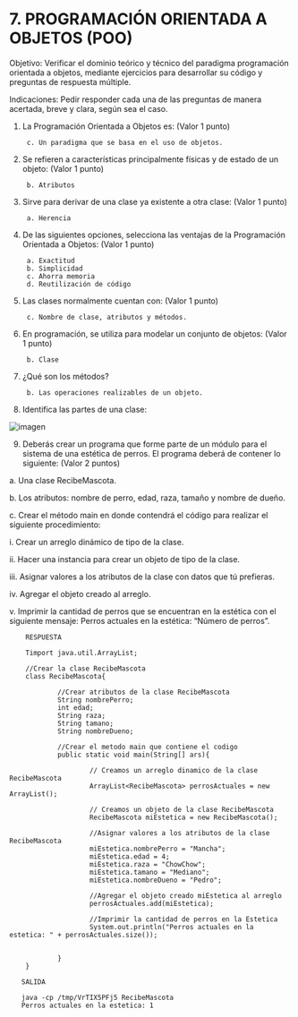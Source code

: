 # 7. PROGRAMACIÓN ORIENTADA A OBJETOS (POO)
Objetivo: Verificar el dominio teórico y técnico del paradigma programación orientada a
objetos, mediante ejercicios para desarrollar su código y preguntas de respuesta
múltiple.

Indicaciones: Pedir responder cada una de las preguntas de manera acertada, breve y
clara, según sea el caso.

1. La Programación Orientada a Objetos es: (Valor 1 punto)

       
        
        c. Un paradigma que se basa en el uso de objetos.
      
2. Se refieren a características principalmente físicas y de estado de un objeto: (Valor 1 punto)

   
        b. Atributos
        

3. Sirve para derivar de una clase ya existente a otra clase: (Valor 1 punto)

        a. Herencia
       
      
        
4. De las siguientes opciones, selecciona las ventajas de la Programación Orientada a Objetos: (Valor 1 punto)

        a. Exactitud
        b. Simplicidad
        c. Ahorra memoria
        d. Reutilización de código
        
5. Las clases normalmente cuentan con: (Valor 1 punto)


   
        c. Nombre de clase, atributos y métodos.
        
6. En programación, se utiliza para modelar un conjunto de objetos: (Valor 1 punto)

    
        b. Clase
    
        
7. ¿Qué son los métodos?

      
        b. Las operaciones realizables de un objeto.
   
        
8. Identifica las partes de una clase:



![imagen](https://user-images.githubusercontent.com/107777143/185736816-739e8d37-5c5a-4e27-854d-cc3f57bb2464.png)




9. Deberás crear un programa que forme parte de un módulo para el sistema de una
estética de perros. El programa deberá de contener lo siguiente: (Valor 2 puntos)

a. Una clase RecibeMascota.

b. Los atributos: nombre de perro, edad, raza, tamaño y nombre de dueño.

c. Crear el método main en donde contendrá el código para realizar el
siguiente procedimiento:

  i. Crear un arreglo dinámico de tipo de la clase.
  
  ii. Hacer una instancia para crear un objeto de tipo de la clase.
  
  iii. Asignar valores a los atributos de la clase con datos que tú prefieras.
  
  iv. Agregar el objeto creado al arreglo.
  
  v. Imprimir la cantidad de perros que se encuentran en la estética con el
  siguiente mensaje: Perros actuales en la estética: “Número de
  perros”.
  
  
   
        RESPUESTA

        Timport java.util.ArrayList;

        //Crear la clase RecibeMascota
        class RecibeMascota{

                //Crear atributos de la clase RecibeMascota
                String nombrePerro;
                int edad;
                String raza;
                String tamano;
                String nombreDueno;

                //Crear el metodo main que contiene el codigo
                public static void main(String[] ars){

                        // Creamos un arreglo dinamico de la clase RecibeMascota
                        ArrayList<RecibeMascota> perrosActuales = new ArrayList();

                        // Creamos un objeto de la clase RecibeMascota
                        RecibeMascota miEstetica = new RecibeMascota();

                        //Asignar valores a los atributos de la clase RecibeMascota
                        miEstetica.nombrePerro = "Mancha";
                        miEstetica.edad = 4;
                        miEstetica.raza = "ChowChow";
                        miEstetica.tamano = "Mediano";
                        miEstetica.nombreDueno = "Pedro";

                        //Agregar el objeto creado miEstetica al arreglo
                        perrosActuales.add(miEstetica);

                        //Imprimir la cantidad de perros en la Estetica
                        System.out.println("Perros actuales en la estetica: " + perrosActuales.size());


                }
        }
        
       SALIDA
       
       java -cp /tmp/VrTIX5PFj5 RecibeMascota
       Perros actuales en la estetica: 1
        
        
        
        
        
        
